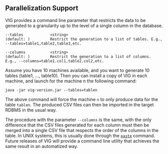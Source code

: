 Parallelization Support
---

VIG provides a command line parameter that restricts the data to be generated to a granularity up to the level of a single column in the database.

~~~
--tables            <string>                                               (default: )         Restrict the generation to a list of tables. E.g., --tables=table1,table2,table3,etc.

--columns           <string>                                               (default: )         Restrict the generation to a list of columns. E.g., --columns=table1.col1,table2.col2,etc.
~~~

Assume you have 10 machines available, and you want to generate 10 tables (table1, ..., table10). Then you can install a copy of VIG in each machine, and launch for the machine n the following command:

~~~
java -jar vig-version.jar --tables=tablen
~~~

The above command will force the machine `n` to only produce data for the table `tablen`. The produced CSV files can then be imported in the target RDBMS in the usual way.

The procedure with the parameter `--columns` is the same, with the only difference that the CSV files generated for each column must then be merged into a single CSV file that respects the order of the columns in the table. In UNIX systems, this is usually done through the [`paste`](https://en.wikipedia.org/wiki/Paste_(Unix)) command. Future releases of VIG will provide a command line utility that achieves the same result in an automatized way. 
